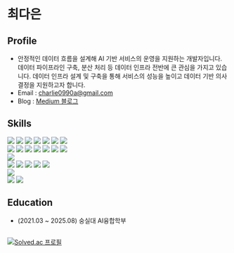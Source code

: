 # 최다은

## Profile
- 안정적인 데이터 흐름을 설계해 AI 기반 서비스의 운영을 지원하는 개발자입니다. 데이터 파이프라인 구축, 분산 처리 등 데이터 인프라 전반에 큰 관심을 가지고 있습니다. 데이터 인프라 설계 및 구축을 통해 서비스의 성능을 높이고 데이터 기반 의사결정을 지원하고자 합니다.
- Email : charlie0990a@gmail.com
- Blog : [Medium 블로그](https://medium.com/@charlie0990a)


## Skills

<div align="left">
 
<img src="https://img.shields.io/badge/Python-3776AB?style=for-the-badge&logo=Python&logoColor=white">
<img src="https://img.shields.io/badge/Java-007396?style=for-the-badge&logo=Java&logoColor=white">
<img src="https://img.shields.io/badge/HTML5-E34F26?style=for-the-badge&logo=HTML5&logoColor=white">
<img src="https://img.shields.io/badge/CSS3-1572B6?style=for-the-badge&logo=CSS3&logoColor=white">
<img src="https://img.shields.io/badge/JavaScript-F7DF1E?style=for-the-badge&logo=JavaScript&logoColor=black">
<img src="https://img.shields.io/badge/C-00599C?style=for-the-badge&logo=C&logoColor=white">
<img src="https://img.shields.io/badge/C++-00599C?style=for-the-badge&logo=C%2B%2B&logoColor=white">

</div>

<div align="left">
 
<img src="https://img.shields.io/badge/Flask-000000?style=for-the-badge&logo=Flask&logoColor=white">
<img src="https://img.shields.io/badge/Django-092E20?style=for-the-badge&logo=Django&logoColor=white">
<img src="https://img.shields.io/badge/Streamlit-FF4B4B?style=for-the-badge&logo=Streamlit&logoColor=white">
<img src="https://img.shields.io/badge/PyTorch-EE4C2C?style=for-the-badge&logo=PyTorch&logoColor=white">
<img src="https://img.shields.io/badge/TensorFlow-FF6F00?style=for-the-badge&logo=TensorFlow&logoColor=white">
<img src="https://img.shields.io/badge/scikit--learn-F7931E?style=for-the-badge&logo=scikit-learn&logoColor=white">
<img src="https://img.shields.io/badge/Pandas-150458?style=for-the-badge&logo=pandas&logoColor=white">

</div>

<div align="left">

<img src="https://img.shields.io/badge/MySQL-4479A1?style=for-the-badge&logo=MySQL&logoColor=white">

</div>

<div align="left">

<img src="https://img.shields.io/badge/Git-F05032?style=for-the-badge&logo=Git&logoColor=white">
<img src="https://img.shields.io/badge/GitHub-181717?style=for-the-badge&logo=GitHub&logoColor=white">
<img src="https://img.shields.io/badge/Jupyter-F37626?style=for-the-badge&logo=Jupyter&logoColor=white">
<img src="https://img.shields.io/badge/Docker-2496ED?style=for-the-badge&logo=Docker&logoColor=white">
<img src="https://img.shields.io/badge/Airflow-017CEE?style=for-the-badge&logo=Apache-Airflow&logoColor=white">

</div>

<div align="left">

<img src="https://img.shields.io/badge/AWS-232F3E?style=for-the-badge&logo=Amazon-AWS&logoColor=white">

</div>

<div align="left">

<img src="https://img.shields.io/badge/Linux-FCC624?style=for-the-badge&logo=Linux&logoColor=black">
<img src="https://img.shields.io/badge/Windows-0078D6?style=for-the-badge&logo=Windows&logoColor=white">

</div>


  
## Education 
- (2021.03 ~ 2025.08) 숭실대 AI융합학부

## 
[![Solved.ac 프로필](http://mazassumnida.wtf/api/v2/generate_badge?boj=citcat)](https://solved.ac/citcat)






<!--
**thisischeese/thisischeese** is a ✨ _special_ ✨ repository because its `README.md` (this file) appears on your GitHub profile.

Here are some ideas to get you started:
- 👯 I’m looking to collaborate on Data Engineering project
- 🌱 I’m currently learning Django and AWS
- 📫 How to reach me: charlie0990a@gmail.com
- 🔭 I’m currently working on ...

- 🤔 I’m looking for help with ...
- 💬 Ask me about ...
- 😄 Pronouns: ...
- ⚡ Fun fact: ...
-->
